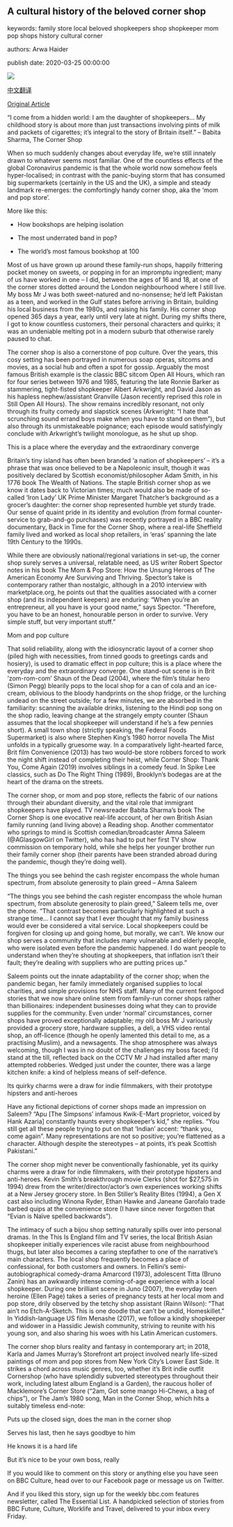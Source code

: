 ## A cultural history of the beloved corner shop

keywords: family store local beloved shopkeepers shop shopkeeper mom pop shops history cultural corner

authors: Arwa Haider

publish date: 2020-03-25 00:00:00

![](https://ichef.bbci.co.uk/wwfeatures/live/624_351/images/live/p0/87/r1/p087r1np.jpg)

[中文翻译](A%20cultural%20history%20of%20the%20beloved%20corner%20shop_zh.md)

[Original Article](https://www.bbc.com/culture/story/20200325-a-cultural-history-of-the-beloved-corner-shop)

“I come from a hidden world: I am the daughter of shopkeepers… My childhood story is about more than just transactions involving pints of milk and packets of cigarettes; it’s integral to the story of Britain itself.” – Babita Sharma, The Corner Shop

When so much suddenly changes about everyday life, we’re still innately drawn to whatever seems most familiar. One of the countless effects of the global Coronavirus pandemic is that the whole world now somehow feels hyper-localised; in contrast with the panic-buying storm that has consumed big supermarkets (certainly in the US and the UK), a simple and steady landmark re-emerges: the comfortingly handy corner shop, aka the ‘mom and pop store’.

More like this:

- How bookshops are helping isolation

- The most underrated band in pop?

- The world’s most famous bookshop at 100

Most of us have grown up around these family-run shops, happily frittering pocket money on sweets, or popping in for an impromptu ingredient; many of us have worked in one – I did, between the ages of 16 and 18, at one of the corner stores dotted around the London neighbourhood where I still live. My boss Mr J was both sweet-natured and no-nonsense; he’d left Pakistan as a teen, and worked in the Gulf states before arriving in Britain, building his local business from the 1980s, and raising his family. His corner shop opened 365 days a year, early until very late at night. During my shifts there, I got to know countless customers, their personal characters and quirks; it was an undeniable melting pot in a modern suburb that otherwise rarely paused to chat.

The corner shop is also a cornerstone of pop culture. Over the years, this cosy setting has been portrayed in numerous soap operas, sitcoms and movies, as a social hub and often a spot for gossip. Arguably the most famous British example is the classic BBC sitcom Open All Hours, which ran for four series between 1976 and 1985, featuring the late Ronnie Barker as stammering, tight-fisted shopkeeper Albert Arkwright, and David Jason as his hapless nephew/assistant Granville (Jason recently reprised this role in Still Open All Hours). The show remains incredibly resonant, not only through its fruity comedy and slapstick scenes (Arkwright: “I hate that scrunching sound errand boys make when you have to stand on them”), but also through its unmistakeable poignance; each episode would satisfyingly conclude with Arkwright’s twilight monologue, as he shut up shop.

This is a place where the everyday and the extraordinary converge

Britain’s tiny island has often been branded ‘a nation of shopkeepers’ – it’s a phrase that was once believed to be a Napoleonic insult, though it was positively declared by Scottish economist/philosopher Adam Smith, in his 1776 book The Wealth of Nations. The staple British corner shop as we know it dates back to Victorian times; much would also be made of so-called ‘Iron Lady’ UK Prime Minister Margaret Thatcher’s background as a grocer’s daughter: the corner shop represented humble yet sturdy trade. Our sense of quaint pride in its identity and evolution (from formal counter-service to grab-and-go purchases) was recently portrayed in a BBC reality documentary, Back in Time for the Corner Shop, where a real-life Sheffield family lived and worked as local shop retailers, in ‘eras’ spanning the late 19th Century to the 1990s.

While there are obviously national/regional variations in set-up, the corner shop surely serves a universal, relatable need, as US writer Robert Spector notes in his book The Mom & Pop Store: How the Unsung Heroes of The American Economy Are Surviving and Thriving. Spector’s take is contemporary rather than nostalgic, although in a 2010 interview with marketplace.org, he points out that the qualities associated with a corner shop (and its independent keepers) are enduring: “When you’re an entrepreneur, all you have is your good name,” says Spector. “Therefore, you have to be an honest, honourable person in order to survive. Very simple stuff, but very important stuff.”

Mom and pop culture

That solid reliability, along with the idiosyncratic layout of a corner shop (piled high with necessities, from tinned goods to greetings cards and hosiery), is used to dramatic effect in pop culture; this is a place where the everyday and the extraordinary converge. One stand-out scene is in Brit ’zom-rom-com’ Shaun of the Dead (2004), where the film’s titular hero (Simon Pegg) blearily pops to the local shop for a can of cola and an ice-cream, oblivious to the bloody handprints on the shop fridge, or the lurching undead on the street outside; for a few minutes, we are absorbed in the familiarity: scanning the available drinks, listening to the Hindi pop song on the shop radio, leaving change at the strangely empty counter (Shaun assumes that the local shopkeeper will understand if he’s a few pennies short). A small town shop (strictly speaking, the Federal Foods Supermarket) is also where Stephen King’s 1980 horror novella The Mist unfolds in a typically gruesome way. In a comparatively light-hearted farce, Brit film Convenience (2013) has two would-be store robbers forced to work the night shift instead of completing their heist, while Corner Shop: Thank You, Come Again (2019) involves siblings in a comedy feud. In Spike Lee classics, such as Do The Right Thing (1989), Brooklyn’s bodegas are at the heart of the drama on the streets.

The corner shop, or mom and pop store, reflects the fabric of our nations through their abundant diversity, and the vital role that immigrant shopkeepers have played. TV newsreader Babita Sharma’s book The Corner Shop is one evocative real-life account, of her own British Asian family running (and living above) a Reading shop. Another commentator who springs to mind is Scottish comedian/broadcaster Amna Saleem (@AGlasgowGirl on Twitter), who has had to put her first TV show commission on temporary hold, while she helps her younger brother run their family corner shop (their parents have been stranded abroad during the pandemic, though they’re doing well).

The things you see behind the cash register encompass the whole human spectrum, from absolute generosity to plain greed – Amna Saleem

“The things you see behind the cash register encompass the whole human spectrum, from absolute generosity to plain greed,” Saleem tells me, over the phone. “That contrast becomes particularly highlighted at such a strange time… I cannot say that I ever thought that my family business would ever be considered a vital service. Local shopkeepers could be forgiven for closing up and going home, but morally, we can’t. We know our shop serves a community that includes many vulnerable and elderly people, who were isolated even before the pandemic happened. I do want people to understand when they’re shouting at shopkeepers, that inflation isn’t their fault; they’re dealing with suppliers who are putting prices up.”

Saleem points out the innate adaptability of the corner shop; when the pandemic began, her family immediately organised supplies to local charities, and simple provisions for NHS staff. Many of the current feelgood stories that we now share online stem from family-run corner shops rather than billionaires: independent businesses doing what they can to provide supplies for the community. Even under ‘normal’ circumstances, corner shops have proved exceptionally adaptable; my old boss Mr J variously provided a grocery store, hardware supplies, a deli, a VHS video rental shop, an off-licence (though he openly lamented this detail to me, as a practising Muslim), and a newsagents. The shop atmosphere was always welcoming, though I was in no doubt of the challenges my boss faced; I’d stand at the till, reflected back on the CCTV Mr J had installed after many attempted robberies. Wedged just under the counter, there was a large kitchen knife: a kind of helpless means of self-defence.

Its quirky charms were a draw for indie filmmakers, with their prototype hipsters and anti-heroes

Have any fictional depictions of corner shops made an impression on Saleem? “Apu [The Simpsons’ infamous Kwik-E-Mart proprietor, voiced by Hank Azaria] constantly haunts every shopkeeper’s kid,” she replies. “You still get all these people trying to put on that ‘Indian’ accent: “thank you, come again”. Many representations are not so positive; you’re flattened as a character. Although despite the stereotypes – at points, it’s peak Scottish Pakistani.”

The corner shop might never be conventionally fashionable, yet its quirky charms were a draw for indie filmmakers, with their prototype hipsters and anti-heroes. Kevin Smith’s breakthrough movie Clerks (shot for $27,575 in 1994) drew from the writer/director/actor’s own experiences working shifts at a New Jersey grocery store. In Ben Stiller’s Reality Bites (1994), a Gen X cast also including Winona Ryder, Ethan Hawke and Janeane Garofalo trade barbed quips at the convenience store (I have since never forgotten that “Evian is Naïve spelled backwards”).

The intimacy of such a bijou shop setting naturally spills over into personal dramas. In the This Is England film and TV series, the local British Asian shopkeeper initially experiences vile racist abuse from neighbourhood thugs, but later also becomes a caring stepfather to one of the narrative’s main characters. The local shop frequently becomes a place of confessional, for both customers and owners. In Fellini’s semi-autobiographical comedy-drama Amarcord (1973), adolescent Titta (Bruno Zanin) has an awkwardly intense coming-of-age experience with a local shopkeeper. During one brilliant scene in Juno (2007), the everyday teen heroine (Ellen Page) takes a series of pregnancy tests at her local mom and pop store, drily observed by the tetchy shop assistant (Rainn Wilson): “That ain’t no Etch-A-Sketch. This is one doodle that can’t be undid, Homeskillet.” In Yiddish-language US film Menashe (2017), we follow a kindly shopkeeper and widower in a Hassidic Jewish community, striving to reunite with his young son, and also sharing his woes with his Latin American customers.

The corner shop blurs reality and fantasy in contemporary art; in 2018, Karla and James Murray’s Storefront art project involved nearly life-sized paintings of mom and pop stores from New York City’s Lower East Side. It strikes a chord across music genres, too, whether it’s Brit indie outfit Cornershop (who have splendidly subverted stereotypes throughout their work, including latest album England is a Garden), the raucous holler of Macklemore’s Corner Store (“2am, Got some mango Hi-Chews, a bag of chips”), or The Jam’s 1980 song, Man in the Corner Shop, which hits a suitably timeless end-note:

Puts up the closed sign, does the man in the corner shop

Serves his last, then he says goodbye to him

He knows it is a hard life

But it’s nice to be your own boss, really

If you would like to comment on this story or anything else you have seen on BBC Culture, head over to our Facebook page or message us on Twitter.

And if you liked this story, sign up for the weekly bbc.com features newsletter, called The Essential List. A handpicked selection of stories from BBC Future, Culture, Worklife and Travel, delivered to your inbox every Friday.